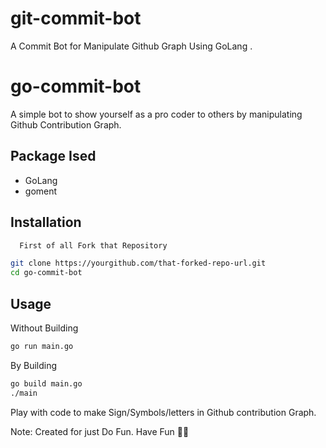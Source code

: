 # git-commit-bot
A Commit Bot for Manipulate Github Graph Using GoLang . 

# go-commit-bot
A simple bot to show yourself as a pro coder to others by manipulating Github Contribution Graph. 

## Package Ised
- GoLang
- goment  

## Installation
```sh
  First of all Fork that Repository
```
```sh
git clone https://yourgithub.com/that-forked-repo-url.git
cd go-commit-bot
```
## Usage
Without Building
```sh
go run main.go
```

By Building
```sh
go build main.go
./main
```

Play with code to make Sign/Symbols/letters in Github contribution Graph.

Note: Created for just Do Fun. Have Fun 🤣😘
